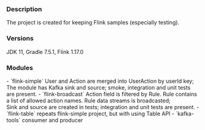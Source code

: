 <h3>Description</h3>
The project is created for keeping Flink samples (especially testing). 

<h3>Versions</h3>
JDK 11, Gradle 7.5.1, Flink 1.17.0

<h3>Modules</h3>
- `flink-simple` User and Action are merged into UserAction by userId key;<br>The module has Kafka sink and source;  smoke, integration and unit tests are present.
- `flink-broadcast` Action field is filtered by Rule. Rule contains a list of allowed action names. Rule data streams is broadcasted;<br>Sink and source are created in tests; integration and unit tests are present.
- `flink-table` repeats flink-simple project, but with using Table API 
- `kafka-tools` consumer and producer